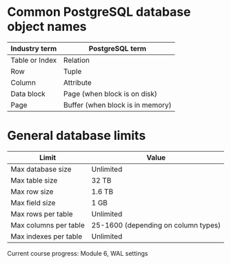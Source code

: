 # Common PostgreSQL database object names

Industry term   |   PostgreSQL term
-------------   |   ---------------
Table or Index  |   Relation
Row             |   Tuple
Column          |   Attribute
Data block      |   Page (when block is on disk)
Page            |   Buffer (when block is in memory)

# General database limits

Limit                       | Value
-----                       | -----
Max database size            | Unlimited
Max table size              | 32 TB
Max row size                | 1.6 TB
Max field size              | 1 GB
Max rows per table          | Unlimited
Max columns per table       | 25-1600 (depending on column types)
Max indexes per table       | Unlimited

Current course progress: Module 6, WAL settings
